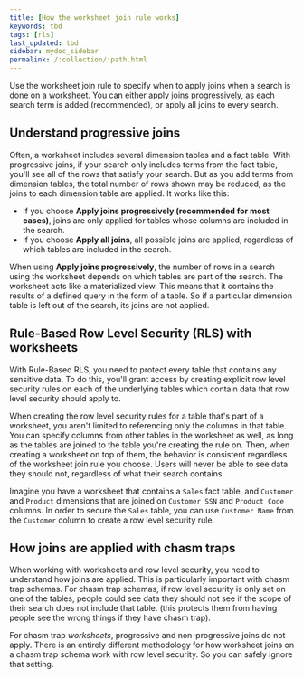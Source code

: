 ```yaml
---
title: [How the worksheet join rule works]
keywords: tbd
tags: [rls]
last_updated: tbd
sidebar: mydoc_sidebar
permalink: /:collection/:path.html
---
```

Use the worksheet join rule to specify when to apply joins when a search is done
on a worksheet. You can either apply joins progressively, as each search term is
added (recommended), or apply all joins to every search.

## Understand progressive joins

Often, a worksheet includes several dimension tables and a fact table. With
progressive joins, if your search only includes terms from the fact table,
you'll see all of the rows that satisfy your search. But as you add terms from
dimension tables, the total number of rows shown may be reduced, as the joins to
each dimension table are applied. It works like this:

-   If you choose **Apply joins progressively (recommended for most cases)**, joins are only applied for tables whose columns are included in the search.
-   If you choose **Apply all joins**, all possible joins are applied, regardless of which tables are included in the search.

When using **Apply joins progressively**, the number of rows in a search using
the worksheet depends on which tables are part of the search. The worksheet acts
like a materialized view. This means that it contains the results of a defined
query in the form of a table. So if a particular dimension table is left out of
the search, its joins are not applied.

## Rule-Based Row Level Security (RLS) with worksheets

With Rule-Based RLS, you need to protect every table that contains any sensitive
data. To do this, you'll grant access by creating explicit row level security
rules on each of the underlying tables which contain data that row level
security should apply to.

When creating the row level security rules for a table that's part of a
worksheet, you aren't limited to referencing only the columns in that table. You
can specify columns from other tables in the worksheet as well, as long as the
tables are joined to the table you're creating the rule on. Then, when creating
a worksheet on top of them, the behavior is consistent regardless of the
worksheet join rule you choose. Users will never be able to see data they should
not, regardless of what their search contains.

Imagine you have a worksheet that contains a `Sales` fact table, and `Customer`
and `Product` dimensions that are joined on `Customer SSN` and `Product Code`
columns. In order to secure the `Sales` table, you can use `Customer Name` from
the `Customer` column to create a row level security rule.

## How joins are applied with chasm traps

When working with worksheets and row level security, you need to understand how
joins are applied. This is particularly important with chasm trap schemas. For
chasm trap schemas, if row level security is only set on one of the tables,
people could see data they should not see if the scope of their search does not
include that table. (this protects them from having people see the wrong things
if they have chasm trap).

For chasm trap _worksheets_, progressive and non-progressive joins do not apply.
There is an entirely different methodology for how worksheet joins on a chasm
trap schema work with row level security. So you can safely ignore that setting.
